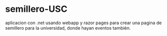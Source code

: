 # semillero-USC

aplicacion con .net usando webapp y razor pages para crear una pagina de semillero para la universidad, donde hayan eventos también.
